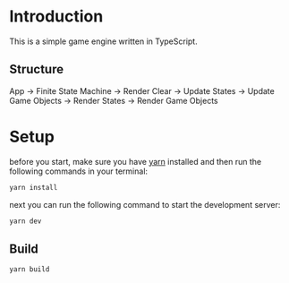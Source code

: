 # Introduction

This is a simple game engine written in TypeScript.

## Structure

App -> Finite State Machine -> Render Clear -> Update States -> Update Game Objects -> Render States -> Render Game Objects

# Setup

before you start, make sure you have [yarn](https://yarnpkg.com/) installed and then run the following commands in your terminal:

```sh
yarn install
```

next you can run the following command to start the development server:

```sh
yarn dev
```

## Build

```sh
yarn build
```
